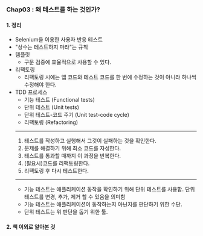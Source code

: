 ### Chap03 : 왜 테스트를 하는 것인가?  


#### 1. 정리
* Selenium을 이용한 사용자 반응 테스트
* "상수는 테스트하지 마라"는 규칙
* 템플릿
    * 구문 검증에 효율적으로 사용할 수 있다.
* 리팩토링
    * 리팩토링 시에는 앱 코드와 테스트 코드를 한 번에 수정하는 것이 아니라 하나씩 수정해야 한다.
* TDD 프로세스
    * 기능 테스트 (Functional tests)
    * 단위 테스트 (Unit tests)
    * 단위 테스트-코드 주기 (Unit test-code cycle)
    * 리팩토링 (Refactoring)  
    ---
    1. 테스트를 작성하고 실행해서 그것이 실패하는 것을 확인한다.
    2. 문제를 해결하기 위해 최소 코드를 자성한다.
    3. 테스트를 통과할 때까지 이 과정을 반복한다.
    4. (필요시)코드를 리팩토링한다.
    5. 리팩토링 후 다시 테스트한다.
    ---
    * 기능 테스트는 애플리케이션 동작을 확인하기 위해 단위 테스트를 사용함. 단위 테스트를 변경, 추가, 제거 할 수 있음을 의미함
    * 기능 테스트는 애플리케이션이 동작하는지 아닌지를 판단하기 위한 수단.
    * 단위 테스트는 위 판단을 돕기 위한 툴.
    
#### 2. 책 이외로 알아본 것  
